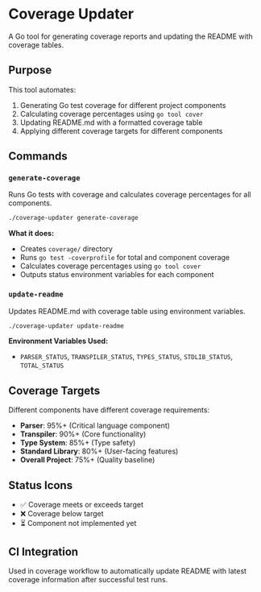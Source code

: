 # Coverage Updater

A Go tool for generating coverage reports and updating the README with coverage tables.

## Purpose

This tool automates:
1. Generating Go test coverage for different project components
2. Calculating coverage percentages using `go tool cover`
3. Updating README.md with a formatted coverage table
4. Applying different coverage targets for different components

## Commands

### `generate-coverage`
Runs Go tests with coverage and calculates coverage percentages for all components.

```bash
./coverage-updater generate-coverage
```

**What it does:**
- Creates `coverage/` directory
- Runs `go test -coverprofile` for total and component coverage
- Calculates coverage percentages using `go tool cover`
- Outputs status environment variables for each component

### `update-readme`
Updates README.md with coverage table using environment variables.

```bash
./coverage-updater update-readme
```

**Environment Variables Used:**
- `PARSER_STATUS`, `TRANSPILER_STATUS`, `TYPES_STATUS`, `STDLIB_STATUS`, `TOTAL_STATUS`

## Coverage Targets

Different components have different coverage requirements:
- **Parser**: 95%+ (Critical language component)
- **Transpiler**: 90%+ (Core functionality)  
- **Type System**: 85%+ (Type safety)
- **Standard Library**: 80%+ (User-facing features)
- **Overall Project**: 75%+ (Quality baseline)

## Status Icons

- ✅ Coverage meets or exceeds target
- ❌ Coverage below target
- ⏳ Component not implemented yet

## CI Integration

Used in coverage workflow to automatically update README with latest coverage information after successful test runs.